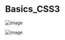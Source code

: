 # Basics_CSS3

![image](https://user-images.githubusercontent.com/51038336/218117506-01bc06ea-1975-4dce-bf1d-4dd4df7e9e18.png)


![image](https://user-images.githubusercontent.com/51038336/218117651-0d624013-d236-4aa9-8b97-c2ac774b9bcd.png)

